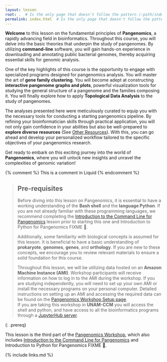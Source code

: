 ```yaml
---
layout: lesson
root: .  # Is the only page that doesn't follow the pattern /:path/index.html
permalink: index.html  # Is the only page that doesn't follow the pattern /:path/index.html
---
```



**Welcome** to this lesson on the fundamental principles of **Pangenomics**, a rapidly advancing field in bioinformatics. Throughout this course, you will delve into the basic theories that underpin the study of pangenomes. By utilizing **command-line** software, you will gain hands-on experience in downloading and annotating public bacterial genomes, thereby acquiring essential skills for genomic analysis.  

One of the key highlights of this course is the opportunity to engage with specialized programs designed for pangenomics analysis. You will master the art of **gene family clustering**. You will become adept at constructing **interactive pangenome graphs and plots**, powerful visualization tools for studying the general structure of a pangenome and the families composing it. You will finally explore how to apply **Topological Data Analysis** to the study of pangenomes.

The analyses presented here were meticulously curated to equip you with the necessary tools for conducting a starting pangenomics pipeline. By refining your bioinformatician skills through practical application, you will not only gain confidence in your abilities but also be well-prepared to **explore diverse resources** (See [Other Resources](https://paumayell.github.io/pangenomics/13-other-resources/index.html)). With this, you can go ahead and develop your personalized workflow tailored to the specific objectives of your pangenomics research.   

Get ready to embark on this exciting journey into the world of **Pangenomics**, where you will unlock new insights and unravel the complexities of genomic variation!

<!-- this is an html comment -->

{% comment %} This is a comment in Liquid {% endcomment %}

> ## Pre-requisites
>
> Before diving into this lesson on Pangenomics, it is essential to have a working understanding of the **Bash shell** and the **language Python**. If you are not already familiar with these programming languages, we recommend completing the [Introduction to the Command Line for Pangenomics](https://czirion.github.io/shell-pangenomics/) lesson prior to starting this one and Introduction to Python for Pangenomics FIXME 💢. 
> 
> Additionally, some familiarity with biological concepts is assumed for this lesson. It is beneficial to have a basic understanding of **prokaryote**, **genomes**, **genes**, and **orthology**. If you are new to these concepts, we encourage you to review relevant materials to ensure a solid foundation for this course. 
> 
> Throughout this lesson, we will be utilizing data hosted on an **Amazon Machine Instance (AMI)**. Workshop participants will receive information on how to log in to the AMI during the workshop. If you are studying independently, you will need to set up your own AMI or install the necessary programs on your personal computer. Detailed instructions on setting up an AMI and accessing the required data can be found on the [Pangenomics Workshop Setup page](https://czirion.github.io/pangenomics-workshop/setup.html).  
> If you are taking this workshop in **UNAM-CCM** you will access the shell and python, and have access to all the bioinformatics programs through a [JupyterHub server](https://czirion.github.io/pangenomics-workshop/setup.html#connection-to-jupyterhub-notebooks-and-terminal).
>
{: .prereq}

This lesson is the third part of the [Pangenomics Workshop](https://czirion.github.io/pangenomics-workshop/), which also includes [Introduction to the Command Line for Pangenomics](https://czirion.github.io/shell-pangenomics/) and Introduction to Python for Pangenomics FIXME 💢.

{% include links.md %}
